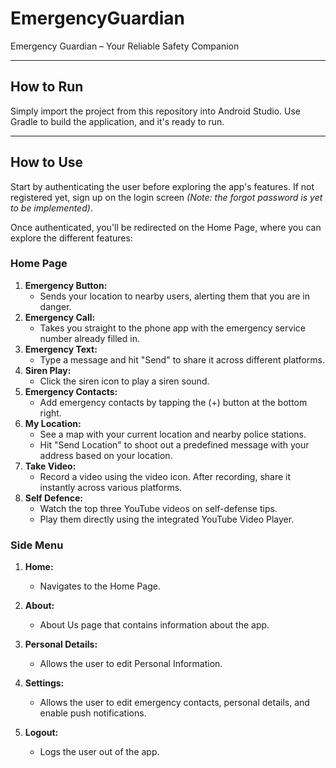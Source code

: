 # EmergencyGuardian
Emergency Guardian – Your Reliable Safety Companion

---

## How to Run
Simply import the project from this repository into Android Studio. Use Gradle to build the application, and it's ready to run.

---

## How to Use
Start by authenticating the user before exploring the app's features. If not registered yet, sign up on the login screen *(Note: the forgot password is yet to be implemented)*.

Once authenticated, you'll be redirected on the Home Page, where you can explore the different features:


### Home Page

1. **Emergency Button:**
   - Sends your location to nearby users, alerting them that you are in danger.
3. **Emergency Call:**
   - Takes you straight to the phone app with the emergency service number already filled in.
4. **Emergency Text:**
   - Type a message and hit "Send" to share it across different platforms.
5. **Siren Play:**
   - Click the siren icon to play a siren sound.
6. **Emergency Contacts:**
   - Add emergency contacts by tapping the (+) button at the bottom right.
7. **My Location:**
   - See a map with your current location and nearby police stations.
   - Hit "Send Location" to shoot out a predefined message with your address based on your location.
8. **Take Video:**
   - Record a video using the video icon. After recording, share it instantly across various platforms.
9. **Self Defence:**
   - Watch the top three YouTube videos on self-defense tips.
   - Play them directly using the integrated YouTube Video Player.

### Side Menu
1. **Home:**
   - Navigates to the Home Page.

2. **About:**
   - About Us page that contains information about the app.

3. **Personal Details:**
   - Allows the user to edit Personal Information.

4. **Settings:**
   - Allows the user to edit emergency contacts, personal details, and enable push notifications.

5. **Logout:**
   - Logs the user out of the app.



